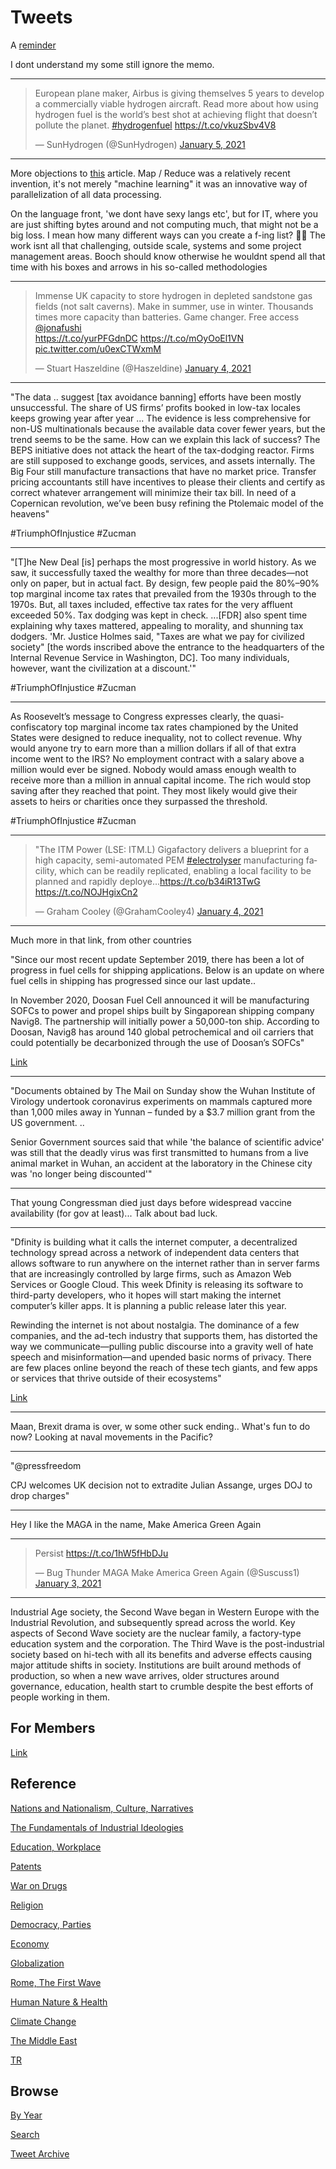 # Tweets

A [reminder](https://twitter.com/GuillaumeFaury/status/1280846469680050176)

I dont understand my some still ignore the memo. 

---

<blockquote class="twitter-tweet"><p lang="en" dir="ltr">European plane maker, Airbus is giving themselves 5 years to develop a commercially viable hydrogen aircraft. Read more about how using hydrogen fuel is the world’s best shot at achieving flight that doesn’t pollute the planet. <a href="https://twitter.com/hashtag/hydrogenfuel?src=hash&amp;ref_src=twsrc%5Etfw">#hydrogenfuel</a> <a href="https://t.co/vkuzSbv4V8">https://t.co/vkuzSbv4V8</a></p>&mdash; SunHydrogen (@SunHydrogen) <a href="https://twitter.com/SunHydrogen/status/1346492943578918924?ref_src=twsrc%5Etfw">January 5, 2021</a></blockquote> <script async src="https://platform.twitter.com/widgets.js" charset="utf-8"></script>

---

More objections to [this](https://alarmingdevelopment.org/?p=1475)
article.  Map / Reduce was a relatively recent invention, it's not
merely "machine learning" it was an innovative way of parallelization
of all data processing.

On the language front, 'we dont have sexy langs etc', but for IT,
where you are just shifting bytes around and not computing much, that
might not be a big loss. I mean how many different ways can you create
a f-ing list? 🤷‍♂️ The work isnt all that challenging, outside scale,
systems and some project management areas. Booch should know otherwise
he wouldnt spend all that time with his boxes and arrows in his
so-called methodologies

---

<blockquote class="twitter-tweet"><p lang="en" dir="ltr">Immense UK capacity to store hydrogen in depleted sandstone gas fields (not salt caverns). Make in summer, use in winter. Thousands times more capacity than batteries. Game changer. Free access <a href="https://twitter.com/jonafushi?ref_src=twsrc%5Etfw">@jonafushi</a><br> <a href="https://t.co/yurPFGdnDC">https://t.co/yurPFGdnDC</a> <a href="https://t.co/mOyOoEl1VN">https://t.co/mOyOoEl1VN</a> <a href="https://t.co/u0exCTWxmM">pic.twitter.com/u0exCTWxmM</a></p>&mdash; Stuart Haszeldine (@Haszeldine) <a href="https://twitter.com/Haszeldine/status/1346209322276171777?ref_src=twsrc%5Etfw">January 4, 2021</a></blockquote> <script async src="https://platform.twitter.com/widgets.js" charset="utf-8"></script>

---

"The data .. suggest [tax avoidance banning] efforts have been mostly
unsuccessful. The share of US firms’ profits booked in low-tax locales
keeps growing year after year ... The evidence is less comprehensive
for non-US multinationals because the available data cover fewer
years, but the trend seems to be the same. How can we explain this
lack of success? The BEPS initiative does not attack the heart of the
tax-dodging reactor. Firms are still supposed to exchange goods,
services, and assets internally. The Big Four still manufacture
transactions that have no market price. Transfer pricing accountants
still have incentives to please their clients and certify as correct
whatever arrangement will minimize their tax bill. In need of a
Copernican revolution, we’ve been busy refining the Ptolemaic model of
the heavens"

\#TriumphOfInjustice \#Zucman

---

"[T]he New Deal [is] perhaps the most progressive in world history. As
we saw, it successfully taxed the wealthy for more than three
decades—not only on paper, but in actual fact. By design, few people
paid the 80%–90% top marginal income tax rates that prevailed from the
1930s through to the 1970s. But, all taxes included, effective tax
rates for the very affluent exceeded 50%. Tax dodging was kept in
check. ...[FDR] also spent time explaining why taxes mattered,
appealing to morality, and shunning tax dodgers. 'Mr. Justice Holmes
said, "Taxes are what we pay for civilized society" [the words
inscribed above the entrance to the headquarters of the Internal
Revenue Service in Washington, DC]. Too many individuals, however,
want the civilization at a discount.'"

\#TriumphOfInjustice \#Zucman

---

As Roosevelt’s message to Congress expresses clearly, the
quasi-confiscatory top marginal income tax rates championed by the
United States were designed to reduce inequality, not to collect
revenue. Why would anyone try to earn more than a million dollars if
all of that extra income went to the IRS? No employment contract with
a salary above a million would ever be signed. Nobody would amass
enough wealth to receive more than a million in annual capital
income. The rich would stop saving after they reached that point. They
most likely would give their assets to heirs or charities once they
surpassed the threshold.

\#TriumphOfInjustice \#Zucman

---

<blockquote class="twitter-tweet"><p lang="en" dir="ltr">&quot;The ITM Power (LSE: ITM.L) Gigafactory delivers a blueprint for a high capacity, semi-automated PEM <a href="https://twitter.com/hashtag/electrolyser?src=hash&amp;ref_src=twsrc%5Etfw">#electrolyser</a> manufacturing facility, which can be readily replicated, enabling a local facility to be planned and rapidly deploye…<a href="https://t.co/b34iR13TwG">https://t.co/b34iR13TwG</a> <a href="https://t.co/NOJHgixCn2">https://t.co/NOJHgixCn2</a></p>&mdash; Graham Cooley (@GrahamCooley4) <a href="https://twitter.com/GrahamCooley4/status/1346011378902065153?ref_src=twsrc%5Etfw">January 4, 2021</a></blockquote> <script async src="https://platform.twitter.com/widgets.js" charset="utf-8"></script>

---

Much more in that link, from other countries

"Since our most recent update September 2019, there has been a lot of
progress in fuel cells for shipping applications. Below is an update
on where fuel cells in shipping has progressed since our last update..

In November 2020, Doosan Fuel Cell announced it will be manufacturing
SOFCs to power and propel ships built by Singaporean shipping company
Navig8. The partnership will initially power a 50,000-ton
ship. According to Doosan, Navig8 has around 140 global petrochemical
and oil carriers that could potentially be decarbonized through the
use of Doosan’s SOFCs"

[Link](http://www.fchea.org/in-transition/2020/12/21/shipping-update)

---

"Documents obtained by The Mail on Sunday show the Wuhan Institute of
Virology undertook coronavirus experiments on mammals captured more
than 1,000 miles away in Yunnan – funded by a $3.7 million grant from
the US government. ..

Senior Government sources said that while 'the balance of scientific
advice' was still that the deadly virus was first transmitted to
humans from a live animal market in Wuhan, an accident at the
laboratory in the Chinese city was 'no longer being discounted'"

---

That young Congressman died just days before widespread vaccine
availability (for gov at least)... Talk about bad luck.

---

"Dfinity is building what it calls the internet computer, a
decentralized technology spread across a network of independent data
centers that allows software to run anywhere on the internet rather
than in server farms that are increasingly controlled by large firms,
such as Amazon Web Services or Google Cloud. This week Dfinity is
releasing its software to third-party developers, who it hopes will
start making the internet computer’s killer apps. It is planning a
public release later this year.

Rewinding the internet is not about nostalgia. The dominance of a few
companies, and the ad-tech industry that supports them, has distorted
the way we communicate—pulling public discourse into a gravity well of
hate speech and misinformation—and upended basic norms of
privacy. There are few places online beyond the reach of these tech
giants, and few apps or services that thrive outside of their
ecosystems"

[Link](https://www.technologyreview.com/2020/07/01/1004725/redesign-internet-apps-no-one-controls-data-privacy-innovation-cloud)

---

Maan, Brexit drama is over, w some other suck ending.. What's fun to
do now? Looking at naval movements in the Pacific?

---

"@pressfreedom

CPJ welcomes UK decision not to extradite Julian Assange, urges DOJ to
drop charges"

---

Hey I like the MAGA in the name, Make America Green Again

---

<blockquote class="twitter-tweet"><p lang="in" dir="ltr">Persist <a href="https://t.co/1hW5fHbDJu">https://t.co/1hW5fHbDJu</a></p>&mdash; Bug Thunder MAGA Make America Green Again (@Suscuss1) <a href="https://twitter.com/Suscuss1/status/1345824574139740160?ref_src=twsrc%5Etfw">January 3, 2021</a></blockquote> <script async src="https://platform.twitter.com/widgets.js" charset="utf-8"></script>

---

Industrial Age society, the Second Wave began in Western Europe with
the Industrial Revolution, and subsequently spread across the
world. Key aspects of Second Wave society are the nuclear family, a
factory-type education system and the corporation. The Third Wave is
the post-industrial society based on hi-tech with all its benefits and
adverse effects causing major attitude shifts in society. Institutions
are built around methods of production, so when a new wave arrives,
older structures around governance, education, health start to crumble
despite the best efforts of people working in them.

## For Members

[Link](https://thirdwave-members.herokuapp.com)

## Reference

[Nations and Nationalism, Culture, Narratives](/2013/02/nations-and-nationalism.md)

[The Fundamentals of Industrial Ideologies](/2011/04/fundamentals-of-industrial-ideologies.md)

[Education, Workplace](2017/09/education-workplace.md)

[Patents](/2018/09/patents.md)

[War on Drugs](/2019/11/war-on-drugs.md)

[Religion](/2015/04/god-religion.md)

[Democracy, Parties](/2016/11/democracy.md)

[Economy](/2018/05/economy.md)

[Globalization](/2018/09/globalization.md)

[Rome, The First Wave](/2017/12/rome.md)

[Human Nature & Health](/2020/07/human-nature.md)

[Climate Change](/2018/12/climate.md)

[The Middle East](/2019/07/middleeast.md)

[TR](../tr)

## Browse

[By Year](years.md)

[Search](search.html)

[Tweet Archive](/tweets/README.md)


